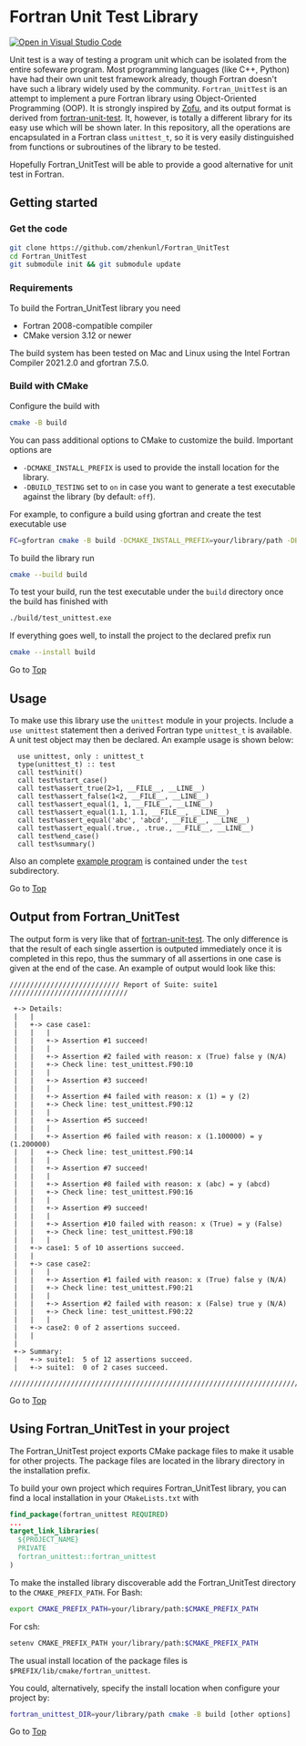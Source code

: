 <a name="top"></a>

# Fortran Unit Test Library
[![Open in Visual Studio Code](https://open.vscode.dev/badges/open-in-vscode.svg)](https://open.vscode.dev/github.com/zhenkunl/Fortran_UnitTest)

Unit test is a way of testing a program unit which can be isolated from the entire sofeware program. Most programming languages (like C++, Python) have had their own unit test framework already, though Fortran doesn't have such a library widely used by the community. `Fortran_UnitTest` is an attempt to implement a pure Fortran library using Object-Oriented Programming (OOP). It is strongly inspired by [Zofu](https://github.com/acroucher/zofu), and its output format is derived from [fortran-unit-test](https://github.com/dongli/fortran-unit-test). It, however, is totally a different library for its easy use which will be shown later. In this repository, all the operations are encapsulated in a Fortran class `unittest_t`, so it is very easily distinguished from functions or subroutines of the library to be tested. 

Hopefully Fortran_UnitTest will be able to provide a good alternative for unit test in Fortran.

## Getting started

### Get the code
```sh
git clone https://github.com/zhenkunl/Fortran_UnitTest
cd Fortran_UnitTest
git submodule init && git submodule update
```

### Requirements
To build the Fortran_UnitTest library you need
* Fortran 2008-compatible compiler
* CMake version 3.12 or newer

The build system has been tested on Mac and Linux using the Intel Fortran Compiler 2021.2.0 and gfortran 7.5.0.

### Build with CMake
Configure the build with
```sh
cmake -B build
```
You can pass additional options to CMake to customize the build.
Important options are
* `-DCMAKE_INSTALL_PREFIX` is used to provide the install location for the library.
* `-DBUILD_TESTING` set to `on` in case you want to generate a test executable against the library (by default: `off`).

For example, to configure a build using gfortran and create the test executable use
```sh
FC=gfortran cmake -B build -DCMAKE_INSTALL_PREFIX=your/library/path -DBUILD_TESTING=on
```
To build the library run
```sh
cmake --build build
```
To test your build, run the test executable under the `build` directory once the build has finished with
```sh
./build/test_unittest.exe
```
If everything goes well, to install the project to the declared prefix run
```sh
cmake --install build
```

Go to [Top](#top)

## Usage
To make use this library use the `unittest` module in your projects. Include a `use unittest` statement then a derived Fortran type `unittest_t` is available. A unit test object may then be declared. An example usage is shown below:
```Fortran
  use unittest, only : unittest_t
  type(unittest_t) :: test
  call test%init()
  call test%start_case()
  call test%assert_true(2>1, __FILE__, __LINE__)
  call test%assert_false(1<2, __FILE__, __LINE__)
  call test%assert_equal(1, 1, __FILE__, __LINE__)
  call test%assert_equal(1.1, 1.1, __FILE__, __LINE__)
  call test%assert_equal('abc', 'abcd', __FILE__, __LINE__)
  call test%assert_equal(.true., .true., __FILE__, __LINE__)
  call test%end_case()
  call test%summary()
```
Also an complete [example program](https://github.com/zhenkunl/Fortran_UnitTest/blob/main/test/test_unittest.F90) is contained under the `test` subdirectory.

Go to [Top](#top)

## Output from Fortran_UnitTest
The output form is very like that of [fortran-unit-test](https://github.com/dongli/fortran-unit-test). The only difference is that the result of each single assertion is outputed immediately once it is completed in this repo, thus the summary of all assertions in one case is given at the end of the case. An example of output would look like this:
```text
/////////////////////////// Report of Suite: suite1 /////////////////////////////

 +-> Details:
 |   |
 |   +-> case case1:
 |   |   |
 |   |   +-> Assertion #1 succeed!
 |   |   |
 |   |   +-> Assertion #2 failed with reason: x (True) false y (N/A)
 |   |   +-> Check line: test_unittest.F90:10
 |   |   |
 |   |   +-> Assertion #3 succeed!
 |   |   |
 |   |   +-> Assertion #4 failed with reason: x (1) = y (2)
 |   |   +-> Check line: test_unittest.F90:12
 |   |   |
 |   |   +-> Assertion #5 succeed!
 |   |   |
 |   |   +-> Assertion #6 failed with reason: x (1.100000) = y (1.200000)
 |   |   +-> Check line: test_unittest.F90:14
 |   |   |
 |   |   +-> Assertion #7 succeed!
 |   |   |
 |   |   +-> Assertion #8 failed with reason: x (abc) = y (abcd)
 |   |   +-> Check line: test_unittest.F90:16
 |   |   |
 |   |   +-> Assertion #9 succeed!
 |   |   |
 |   |   +-> Assertion #10 failed with reason: x (True) = y (False)
 |   |   +-> Check line: test_unittest.F90:18
 |   |   |
 |   +-> case1: 5 of 10 assertions succeed.
 |   |
 |   +-> case case2:
 |   |   |
 |   |   +-> Assertion #1 failed with reason: x (True) false y (N/A)
 |   |   +-> Check line: test_unittest.F90:21
 |   |   |
 |   |   +-> Assertion #2 failed with reason: x (False) true y (N/A)
 |   |   +-> Check line: test_unittest.F90:22
 |   |   |
 |   +-> case2: 0 of 2 assertions succeed.
 |   |
 |
 +-> Summary:
 |   +-> suite1:  5 of 12 assertions succeed.
 |   +-> suite1:  0 of 2 cases succeed.

////////////////////////////////////////////////////////////////////////////////
```
Go to [Top](#top)

## Using Fortran_UnitTest in your project
The Fortran_UnitTest project exports CMake package files to make it usable for other projects. The package files are located in the library directory in the installation prefix.

To build your own project which requires Fortran_UnitTest library, 
you can find a local installation in your `CMakeLists.txt` with
```cmake
find_package(fortran_unittest REQUIRED)
...
target_link_libraries(
  ${PROJECT_NAME}
  PRIVATE
  fortran_unittest::fortran_unittest
)
```
To make the installed library discoverable add the Fortran_UnitTest directory to the `CMAKE_PREFIX_PATH`. For Bash:
```sh
export CMAKE_PREFIX_PATH=your/library/path:$CMAKE_PREFIX_PATH
```
For csh:
```sh
setenv CMAKE_PREFIX_PATH your/library/path:$CMAKE_PREFIX_PATH
```
The usual install location of the package files is `$PREFIX/lib/cmake/fortran_unittest`.

You could, alternatively, specify the install location when configure your project by:
```sh
fortran_unittest_DIR=your/library/path cmake -B build [other options]
```
Go to [Top](#top)
